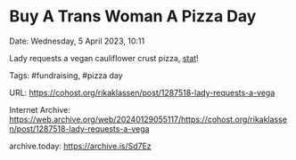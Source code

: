 # Buy A Trans Woman A Pizza Day

Date: Wednesday, 5 April 2023, 10:11

Lady requests a vegan cauliflower crust pizza, [stat](paypal.me/bglamours)!

Tags: #fundraising, #pizza day

URL: https://cohost.org/rikaklassen/post/1287518-lady-requests-a-vega

Internet Archive: https://web.archive.org/web/20240129055117/https://cohost.org/rikaklassen/post/1287518-lady-requests-a-vega

archive.today: https://archive.is/Sd7Ez

<!--
If you apperciate the blog post, please consider contributing to the puppy fund: https://www.paypal.me/bglamours.
-->
